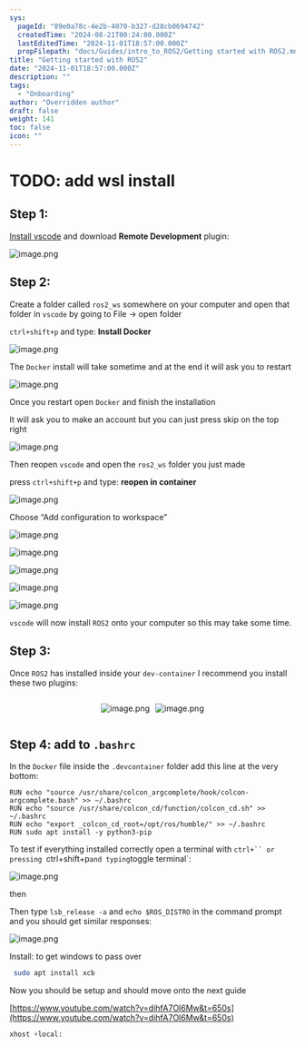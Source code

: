```yaml
---
sys:
  pageId: "89e0a78c-4e2b-4070-b327-d28cb0694742"
  createdTime: "2024-08-21T00:24:00.000Z"
  lastEditedTime: "2024-11-01T18:57:00.000Z"
  propFilepath: "docs/Guides/intro_to_ROS2/Getting started with ROS2.md"
title: "Getting started with ROS2"
date: "2024-11-01T18:57:00.000Z"
description: ""
tags:
  - "Onboarding"
author: "Overridden author"
draft: false
weight: 141
toc: false
icon: ""
---
```


# TODO: add wsl install

## Step 1:

[Install vscode](https://code.visualstudio.com/download) and download **Remote Development** plugin:

![image.png](https://prod-files-secure.s3.us-west-2.amazonaws.com/d518164a-d88e-44d1-a4ee-3adb3bd8bce0/efb52993-1881-4a40-b95e-6f020334f022/image.png?X-Amz-Algorithm=AWS4-HMAC-SHA256&X-Amz-Content-Sha256=UNSIGNED-PAYLOAD&X-Amz-Credential=ASIAZI2LB466VVTDRAQT%2F20250320%2Fus-west-2%2Fs3%2Faws4_request&X-Amz-Date=20250320T220731Z&X-Amz-Expires=3600&X-Amz-Security-Token=IQoJb3JpZ2luX2VjED0aCXVzLXdlc3QtMiJIMEYCIQDknJcRFklS2ntAD2SJKB0k16W7k6YpCgMuebAzOqPz%2FQIhAPklfkfvCFVoCGQl5W3uk7EIFZkR8qJeWm5yLj%2B%2F3UjKKogECJb%2F%2F%2F%2F%2F%2F%2F%2F%2F%2FwEQABoMNjM3NDIzMTgzODA1IgzI%2FlC8bSviaDoOKyAq3ANv60lkBnnY%2F%2FzA7FZXROwS%2BGAIaCTv9ZDFMfldTobhIePXoIPItueoTlP%2F6HaCvy3md%2FWc4tpOIy77oVBnODdzk%2BrguBwSPh2Ugff2ZGPFQ1uxIUE1ICDNOlAhPGeZ4PS4vc9aAa3IJGVkvadSDkO3KIXy8K98oUQezjxWV2ORAXZlWQXIliG%2FNbZBiucYHREZ9ItT%2B%2BebOQXli6G8OQQvAHndKFmZV%2BSmfWDKJtT9vfiIZo3aeZeC9YBUOAfdwh2kdh%2FkqscnFOJkjVVj5XD%2F%2Bu1IUeHc1IgFMvILJVc1dUCn0jOaYPJslUJvaEG4728cfmJwZ1ZAqHcwvPikEYV%2BHvfwjIHLkMTcjqPpQOhd9U9lpqYwjeA3NMGUECC85bjr4hhgiW0HlRVsF8yHwPWqSHSHt%2Fq8Mua9QIKTlOyJoKkrgugOyA986poP5yDasNEtwbTEGtZQA0ikOUkEyOKZNrOrcVkySGB4y3RkHH4ZvAU2SyzVNW2nNSCzlMeItJI9oe%2B49YgNtL9drzBQINOS5rNDSPvBX7ULsZ5ZoFNYH4M6aKvyOI0Ht1c7cHko3AJsSVbNVplLmvAiKd3DP2t%2BPTmd%2BO6LIzVkWOsOd4ta%2FnvZXDHdguPqtpBn3TDUh%2FK%2BBjqkAU0C8k3fEAMRT%2BGpGg61bz6lMosKsumxXA7rCBUvKE6SNe1x4Okkk7rPqDX22gresiAamn%2BYFK5hNehhlocqakie9xk%2FSAdmCNBdlLo5doxS3vTXvkoe2nmN4ZeXimC04gXDEUjsF7Ov0bOpW8B1IbFtyGUOReCqmh536uDn15Fma2NnjcS5uh9jbN9eqxv%2Flt3IBIKgSNsOF9UfZCYCOa1ihOUY&X-Amz-Signature=42fd1499b1192d2f7744df4136fe3c6e41d29dbe4de033d2bd15878718a226ba&X-Amz-SignedHeaders=host&x-id=GetObject)

## Step 2:

Create a folder called `ros2_ws` somewhere on your computer and open that folder in `vscode` by going to File → open folder 

`ctrl+shift+p` and type: **Install Docker**

![image.png](https://prod-files-secure.s3.us-west-2.amazonaws.com/d518164a-d88e-44d1-a4ee-3adb3bd8bce0/2269dc0e-1cd5-47ff-bceb-c04ad9b2eab0/image.png?X-Amz-Algorithm=AWS4-HMAC-SHA256&X-Amz-Content-Sha256=UNSIGNED-PAYLOAD&X-Amz-Credential=ASIAZI2LB466VVTDRAQT%2F20250320%2Fus-west-2%2Fs3%2Faws4_request&X-Amz-Date=20250320T220731Z&X-Amz-Expires=3600&X-Amz-Security-Token=IQoJb3JpZ2luX2VjED0aCXVzLXdlc3QtMiJIMEYCIQDknJcRFklS2ntAD2SJKB0k16W7k6YpCgMuebAzOqPz%2FQIhAPklfkfvCFVoCGQl5W3uk7EIFZkR8qJeWm5yLj%2B%2F3UjKKogECJb%2F%2F%2F%2F%2F%2F%2F%2F%2F%2FwEQABoMNjM3NDIzMTgzODA1IgzI%2FlC8bSviaDoOKyAq3ANv60lkBnnY%2F%2FzA7FZXROwS%2BGAIaCTv9ZDFMfldTobhIePXoIPItueoTlP%2F6HaCvy3md%2FWc4tpOIy77oVBnODdzk%2BrguBwSPh2Ugff2ZGPFQ1uxIUE1ICDNOlAhPGeZ4PS4vc9aAa3IJGVkvadSDkO3KIXy8K98oUQezjxWV2ORAXZlWQXIliG%2FNbZBiucYHREZ9ItT%2B%2BebOQXli6G8OQQvAHndKFmZV%2BSmfWDKJtT9vfiIZo3aeZeC9YBUOAfdwh2kdh%2FkqscnFOJkjVVj5XD%2F%2Bu1IUeHc1IgFMvILJVc1dUCn0jOaYPJslUJvaEG4728cfmJwZ1ZAqHcwvPikEYV%2BHvfwjIHLkMTcjqPpQOhd9U9lpqYwjeA3NMGUECC85bjr4hhgiW0HlRVsF8yHwPWqSHSHt%2Fq8Mua9QIKTlOyJoKkrgugOyA986poP5yDasNEtwbTEGtZQA0ikOUkEyOKZNrOrcVkySGB4y3RkHH4ZvAU2SyzVNW2nNSCzlMeItJI9oe%2B49YgNtL9drzBQINOS5rNDSPvBX7ULsZ5ZoFNYH4M6aKvyOI0Ht1c7cHko3AJsSVbNVplLmvAiKd3DP2t%2BPTmd%2BO6LIzVkWOsOd4ta%2FnvZXDHdguPqtpBn3TDUh%2FK%2BBjqkAU0C8k3fEAMRT%2BGpGg61bz6lMosKsumxXA7rCBUvKE6SNe1x4Okkk7rPqDX22gresiAamn%2BYFK5hNehhlocqakie9xk%2FSAdmCNBdlLo5doxS3vTXvkoe2nmN4ZeXimC04gXDEUjsF7Ov0bOpW8B1IbFtyGUOReCqmh536uDn15Fma2NnjcS5uh9jbN9eqxv%2Flt3IBIKgSNsOF9UfZCYCOa1ihOUY&X-Amz-Signature=93aa49612c4910b2966e6c3bce00326db6b4f89a0a713b43cc59be26ccad22a9&X-Amz-SignedHeaders=host&x-id=GetObject)

The `Docker` install will take sometime and at the end it will ask you to restart

![image.png](https://prod-files-secure.s3.us-west-2.amazonaws.com/d518164a-d88e-44d1-a4ee-3adb3bd8bce0/ed233f78-be33-4b1f-b89c-9c346c0e961e/image.png?X-Amz-Algorithm=AWS4-HMAC-SHA256&X-Amz-Content-Sha256=UNSIGNED-PAYLOAD&X-Amz-Credential=ASIAZI2LB466VVTDRAQT%2F20250320%2Fus-west-2%2Fs3%2Faws4_request&X-Amz-Date=20250320T220731Z&X-Amz-Expires=3600&X-Amz-Security-Token=IQoJb3JpZ2luX2VjED0aCXVzLXdlc3QtMiJIMEYCIQDknJcRFklS2ntAD2SJKB0k16W7k6YpCgMuebAzOqPz%2FQIhAPklfkfvCFVoCGQl5W3uk7EIFZkR8qJeWm5yLj%2B%2F3UjKKogECJb%2F%2F%2F%2F%2F%2F%2F%2F%2F%2FwEQABoMNjM3NDIzMTgzODA1IgzI%2FlC8bSviaDoOKyAq3ANv60lkBnnY%2F%2FzA7FZXROwS%2BGAIaCTv9ZDFMfldTobhIePXoIPItueoTlP%2F6HaCvy3md%2FWc4tpOIy77oVBnODdzk%2BrguBwSPh2Ugff2ZGPFQ1uxIUE1ICDNOlAhPGeZ4PS4vc9aAa3IJGVkvadSDkO3KIXy8K98oUQezjxWV2ORAXZlWQXIliG%2FNbZBiucYHREZ9ItT%2B%2BebOQXli6G8OQQvAHndKFmZV%2BSmfWDKJtT9vfiIZo3aeZeC9YBUOAfdwh2kdh%2FkqscnFOJkjVVj5XD%2F%2Bu1IUeHc1IgFMvILJVc1dUCn0jOaYPJslUJvaEG4728cfmJwZ1ZAqHcwvPikEYV%2BHvfwjIHLkMTcjqPpQOhd9U9lpqYwjeA3NMGUECC85bjr4hhgiW0HlRVsF8yHwPWqSHSHt%2Fq8Mua9QIKTlOyJoKkrgugOyA986poP5yDasNEtwbTEGtZQA0ikOUkEyOKZNrOrcVkySGB4y3RkHH4ZvAU2SyzVNW2nNSCzlMeItJI9oe%2B49YgNtL9drzBQINOS5rNDSPvBX7ULsZ5ZoFNYH4M6aKvyOI0Ht1c7cHko3AJsSVbNVplLmvAiKd3DP2t%2BPTmd%2BO6LIzVkWOsOd4ta%2FnvZXDHdguPqtpBn3TDUh%2FK%2BBjqkAU0C8k3fEAMRT%2BGpGg61bz6lMosKsumxXA7rCBUvKE6SNe1x4Okkk7rPqDX22gresiAamn%2BYFK5hNehhlocqakie9xk%2FSAdmCNBdlLo5doxS3vTXvkoe2nmN4ZeXimC04gXDEUjsF7Ov0bOpW8B1IbFtyGUOReCqmh536uDn15Fma2NnjcS5uh9jbN9eqxv%2Flt3IBIKgSNsOF9UfZCYCOa1ihOUY&X-Amz-Signature=d87513107ac9cae37e22e92d9816673ce631b2901d59859f295f04d28eaba220&X-Amz-SignedHeaders=host&x-id=GetObject)

Once you restart open `Docker` and finish the installation

It will ask you to make an account but you can just press skip on the top right

![image.png](https://prod-files-secure.s3.us-west-2.amazonaws.com/d518164a-d88e-44d1-a4ee-3adb3bd8bce0/21010ad9-1659-4fd9-9f59-9932a09b2a3d/image.png?X-Amz-Algorithm=AWS4-HMAC-SHA256&X-Amz-Content-Sha256=UNSIGNED-PAYLOAD&X-Amz-Credential=ASIAZI2LB466VVTDRAQT%2F20250320%2Fus-west-2%2Fs3%2Faws4_request&X-Amz-Date=20250320T220731Z&X-Amz-Expires=3600&X-Amz-Security-Token=IQoJb3JpZ2luX2VjED0aCXVzLXdlc3QtMiJIMEYCIQDknJcRFklS2ntAD2SJKB0k16W7k6YpCgMuebAzOqPz%2FQIhAPklfkfvCFVoCGQl5W3uk7EIFZkR8qJeWm5yLj%2B%2F3UjKKogECJb%2F%2F%2F%2F%2F%2F%2F%2F%2F%2FwEQABoMNjM3NDIzMTgzODA1IgzI%2FlC8bSviaDoOKyAq3ANv60lkBnnY%2F%2FzA7FZXROwS%2BGAIaCTv9ZDFMfldTobhIePXoIPItueoTlP%2F6HaCvy3md%2FWc4tpOIy77oVBnODdzk%2BrguBwSPh2Ugff2ZGPFQ1uxIUE1ICDNOlAhPGeZ4PS4vc9aAa3IJGVkvadSDkO3KIXy8K98oUQezjxWV2ORAXZlWQXIliG%2FNbZBiucYHREZ9ItT%2B%2BebOQXli6G8OQQvAHndKFmZV%2BSmfWDKJtT9vfiIZo3aeZeC9YBUOAfdwh2kdh%2FkqscnFOJkjVVj5XD%2F%2Bu1IUeHc1IgFMvILJVc1dUCn0jOaYPJslUJvaEG4728cfmJwZ1ZAqHcwvPikEYV%2BHvfwjIHLkMTcjqPpQOhd9U9lpqYwjeA3NMGUECC85bjr4hhgiW0HlRVsF8yHwPWqSHSHt%2Fq8Mua9QIKTlOyJoKkrgugOyA986poP5yDasNEtwbTEGtZQA0ikOUkEyOKZNrOrcVkySGB4y3RkHH4ZvAU2SyzVNW2nNSCzlMeItJI9oe%2B49YgNtL9drzBQINOS5rNDSPvBX7ULsZ5ZoFNYH4M6aKvyOI0Ht1c7cHko3AJsSVbNVplLmvAiKd3DP2t%2BPTmd%2BO6LIzVkWOsOd4ta%2FnvZXDHdguPqtpBn3TDUh%2FK%2BBjqkAU0C8k3fEAMRT%2BGpGg61bz6lMosKsumxXA7rCBUvKE6SNe1x4Okkk7rPqDX22gresiAamn%2BYFK5hNehhlocqakie9xk%2FSAdmCNBdlLo5doxS3vTXvkoe2nmN4ZeXimC04gXDEUjsF7Ov0bOpW8B1IbFtyGUOReCqmh536uDn15Fma2NnjcS5uh9jbN9eqxv%2Flt3IBIKgSNsOF9UfZCYCOa1ihOUY&X-Amz-Signature=59561f2e938fd180559e59fbef05ccd47b57a6e4a19568da4fc085678d6df8fb&X-Amz-SignedHeaders=host&x-id=GetObject)

Then reopen `vscode` and open the `ros2_ws` folder you just made

press `ctrl+shift+p` and type: **reopen in container**

![image.png](https://prod-files-secure.s3.us-west-2.amazonaws.com/d518164a-d88e-44d1-a4ee-3adb3bd8bce0/4e93b8c2-41ad-488c-8095-c74205196118/image.png?X-Amz-Algorithm=AWS4-HMAC-SHA256&X-Amz-Content-Sha256=UNSIGNED-PAYLOAD&X-Amz-Credential=ASIAZI2LB466VVTDRAQT%2F20250320%2Fus-west-2%2Fs3%2Faws4_request&X-Amz-Date=20250320T220731Z&X-Amz-Expires=3600&X-Amz-Security-Token=IQoJb3JpZ2luX2VjED0aCXVzLXdlc3QtMiJIMEYCIQDknJcRFklS2ntAD2SJKB0k16W7k6YpCgMuebAzOqPz%2FQIhAPklfkfvCFVoCGQl5W3uk7EIFZkR8qJeWm5yLj%2B%2F3UjKKogECJb%2F%2F%2F%2F%2F%2F%2F%2F%2F%2FwEQABoMNjM3NDIzMTgzODA1IgzI%2FlC8bSviaDoOKyAq3ANv60lkBnnY%2F%2FzA7FZXROwS%2BGAIaCTv9ZDFMfldTobhIePXoIPItueoTlP%2F6HaCvy3md%2FWc4tpOIy77oVBnODdzk%2BrguBwSPh2Ugff2ZGPFQ1uxIUE1ICDNOlAhPGeZ4PS4vc9aAa3IJGVkvadSDkO3KIXy8K98oUQezjxWV2ORAXZlWQXIliG%2FNbZBiucYHREZ9ItT%2B%2BebOQXli6G8OQQvAHndKFmZV%2BSmfWDKJtT9vfiIZo3aeZeC9YBUOAfdwh2kdh%2FkqscnFOJkjVVj5XD%2F%2Bu1IUeHc1IgFMvILJVc1dUCn0jOaYPJslUJvaEG4728cfmJwZ1ZAqHcwvPikEYV%2BHvfwjIHLkMTcjqPpQOhd9U9lpqYwjeA3NMGUECC85bjr4hhgiW0HlRVsF8yHwPWqSHSHt%2Fq8Mua9QIKTlOyJoKkrgugOyA986poP5yDasNEtwbTEGtZQA0ikOUkEyOKZNrOrcVkySGB4y3RkHH4ZvAU2SyzVNW2nNSCzlMeItJI9oe%2B49YgNtL9drzBQINOS5rNDSPvBX7ULsZ5ZoFNYH4M6aKvyOI0Ht1c7cHko3AJsSVbNVplLmvAiKd3DP2t%2BPTmd%2BO6LIzVkWOsOd4ta%2FnvZXDHdguPqtpBn3TDUh%2FK%2BBjqkAU0C8k3fEAMRT%2BGpGg61bz6lMosKsumxXA7rCBUvKE6SNe1x4Okkk7rPqDX22gresiAamn%2BYFK5hNehhlocqakie9xk%2FSAdmCNBdlLo5doxS3vTXvkoe2nmN4ZeXimC04gXDEUjsF7Ov0bOpW8B1IbFtyGUOReCqmh536uDn15Fma2NnjcS5uh9jbN9eqxv%2Flt3IBIKgSNsOF9UfZCYCOa1ihOUY&X-Amz-Signature=c25a80c97602d52b3634f277d7423da8a75e89c9ae5bc5b52e81ad947c29f30f&X-Amz-SignedHeaders=host&x-id=GetObject)

Choose “Add configuration to workspace”

![image.png](https://prod-files-secure.s3.us-west-2.amazonaws.com/d518164a-d88e-44d1-a4ee-3adb3bd8bce0/9560b282-5060-4989-ba37-97e7b2c22476/image.png?X-Amz-Algorithm=AWS4-HMAC-SHA256&X-Amz-Content-Sha256=UNSIGNED-PAYLOAD&X-Amz-Credential=ASIAZI2LB466VVTDRAQT%2F20250320%2Fus-west-2%2Fs3%2Faws4_request&X-Amz-Date=20250320T220731Z&X-Amz-Expires=3600&X-Amz-Security-Token=IQoJb3JpZ2luX2VjED0aCXVzLXdlc3QtMiJIMEYCIQDknJcRFklS2ntAD2SJKB0k16W7k6YpCgMuebAzOqPz%2FQIhAPklfkfvCFVoCGQl5W3uk7EIFZkR8qJeWm5yLj%2B%2F3UjKKogECJb%2F%2F%2F%2F%2F%2F%2F%2F%2F%2FwEQABoMNjM3NDIzMTgzODA1IgzI%2FlC8bSviaDoOKyAq3ANv60lkBnnY%2F%2FzA7FZXROwS%2BGAIaCTv9ZDFMfldTobhIePXoIPItueoTlP%2F6HaCvy3md%2FWc4tpOIy77oVBnODdzk%2BrguBwSPh2Ugff2ZGPFQ1uxIUE1ICDNOlAhPGeZ4PS4vc9aAa3IJGVkvadSDkO3KIXy8K98oUQezjxWV2ORAXZlWQXIliG%2FNbZBiucYHREZ9ItT%2B%2BebOQXli6G8OQQvAHndKFmZV%2BSmfWDKJtT9vfiIZo3aeZeC9YBUOAfdwh2kdh%2FkqscnFOJkjVVj5XD%2F%2Bu1IUeHc1IgFMvILJVc1dUCn0jOaYPJslUJvaEG4728cfmJwZ1ZAqHcwvPikEYV%2BHvfwjIHLkMTcjqPpQOhd9U9lpqYwjeA3NMGUECC85bjr4hhgiW0HlRVsF8yHwPWqSHSHt%2Fq8Mua9QIKTlOyJoKkrgugOyA986poP5yDasNEtwbTEGtZQA0ikOUkEyOKZNrOrcVkySGB4y3RkHH4ZvAU2SyzVNW2nNSCzlMeItJI9oe%2B49YgNtL9drzBQINOS5rNDSPvBX7ULsZ5ZoFNYH4M6aKvyOI0Ht1c7cHko3AJsSVbNVplLmvAiKd3DP2t%2BPTmd%2BO6LIzVkWOsOd4ta%2FnvZXDHdguPqtpBn3TDUh%2FK%2BBjqkAU0C8k3fEAMRT%2BGpGg61bz6lMosKsumxXA7rCBUvKE6SNe1x4Okkk7rPqDX22gresiAamn%2BYFK5hNehhlocqakie9xk%2FSAdmCNBdlLo5doxS3vTXvkoe2nmN4ZeXimC04gXDEUjsF7Ov0bOpW8B1IbFtyGUOReCqmh536uDn15Fma2NnjcS5uh9jbN9eqxv%2Flt3IBIKgSNsOF9UfZCYCOa1ihOUY&X-Amz-Signature=ac96734362648ccbd131e0513de2c102a2f69984a6fda9e71fc1ad3e8fff4aaf&X-Amz-SignedHeaders=host&x-id=GetObject)

![image.png](https://prod-files-secure.s3.us-west-2.amazonaws.com/d518164a-d88e-44d1-a4ee-3adb3bd8bce0/2ee63f81-886b-48e8-a553-dc6e5eac99e4/image.png?X-Amz-Algorithm=AWS4-HMAC-SHA256&X-Amz-Content-Sha256=UNSIGNED-PAYLOAD&X-Amz-Credential=ASIAZI2LB466VVTDRAQT%2F20250320%2Fus-west-2%2Fs3%2Faws4_request&X-Amz-Date=20250320T220731Z&X-Amz-Expires=3600&X-Amz-Security-Token=IQoJb3JpZ2luX2VjED0aCXVzLXdlc3QtMiJIMEYCIQDknJcRFklS2ntAD2SJKB0k16W7k6YpCgMuebAzOqPz%2FQIhAPklfkfvCFVoCGQl5W3uk7EIFZkR8qJeWm5yLj%2B%2F3UjKKogECJb%2F%2F%2F%2F%2F%2F%2F%2F%2F%2FwEQABoMNjM3NDIzMTgzODA1IgzI%2FlC8bSviaDoOKyAq3ANv60lkBnnY%2F%2FzA7FZXROwS%2BGAIaCTv9ZDFMfldTobhIePXoIPItueoTlP%2F6HaCvy3md%2FWc4tpOIy77oVBnODdzk%2BrguBwSPh2Ugff2ZGPFQ1uxIUE1ICDNOlAhPGeZ4PS4vc9aAa3IJGVkvadSDkO3KIXy8K98oUQezjxWV2ORAXZlWQXIliG%2FNbZBiucYHREZ9ItT%2B%2BebOQXli6G8OQQvAHndKFmZV%2BSmfWDKJtT9vfiIZo3aeZeC9YBUOAfdwh2kdh%2FkqscnFOJkjVVj5XD%2F%2Bu1IUeHc1IgFMvILJVc1dUCn0jOaYPJslUJvaEG4728cfmJwZ1ZAqHcwvPikEYV%2BHvfwjIHLkMTcjqPpQOhd9U9lpqYwjeA3NMGUECC85bjr4hhgiW0HlRVsF8yHwPWqSHSHt%2Fq8Mua9QIKTlOyJoKkrgugOyA986poP5yDasNEtwbTEGtZQA0ikOUkEyOKZNrOrcVkySGB4y3RkHH4ZvAU2SyzVNW2nNSCzlMeItJI9oe%2B49YgNtL9drzBQINOS5rNDSPvBX7ULsZ5ZoFNYH4M6aKvyOI0Ht1c7cHko3AJsSVbNVplLmvAiKd3DP2t%2BPTmd%2BO6LIzVkWOsOd4ta%2FnvZXDHdguPqtpBn3TDUh%2FK%2BBjqkAU0C8k3fEAMRT%2BGpGg61bz6lMosKsumxXA7rCBUvKE6SNe1x4Okkk7rPqDX22gresiAamn%2BYFK5hNehhlocqakie9xk%2FSAdmCNBdlLo5doxS3vTXvkoe2nmN4ZeXimC04gXDEUjsF7Ov0bOpW8B1IbFtyGUOReCqmh536uDn15Fma2NnjcS5uh9jbN9eqxv%2Flt3IBIKgSNsOF9UfZCYCOa1ihOUY&X-Amz-Signature=34b3d9923b9608a071af8093aa03d26c8c19fb0ebb602ee427fcac9d603c2acd&X-Amz-SignedHeaders=host&x-id=GetObject)

![image.png](https://prod-files-secure.s3.us-west-2.amazonaws.com/d518164a-d88e-44d1-a4ee-3adb3bd8bce0/ae1580b2-b048-407e-aed9-b584224a7a04/image.png?X-Amz-Algorithm=AWS4-HMAC-SHA256&X-Amz-Content-Sha256=UNSIGNED-PAYLOAD&X-Amz-Credential=ASIAZI2LB466VVTDRAQT%2F20250320%2Fus-west-2%2Fs3%2Faws4_request&X-Amz-Date=20250320T220731Z&X-Amz-Expires=3600&X-Amz-Security-Token=IQoJb3JpZ2luX2VjED0aCXVzLXdlc3QtMiJIMEYCIQDknJcRFklS2ntAD2SJKB0k16W7k6YpCgMuebAzOqPz%2FQIhAPklfkfvCFVoCGQl5W3uk7EIFZkR8qJeWm5yLj%2B%2F3UjKKogECJb%2F%2F%2F%2F%2F%2F%2F%2F%2F%2FwEQABoMNjM3NDIzMTgzODA1IgzI%2FlC8bSviaDoOKyAq3ANv60lkBnnY%2F%2FzA7FZXROwS%2BGAIaCTv9ZDFMfldTobhIePXoIPItueoTlP%2F6HaCvy3md%2FWc4tpOIy77oVBnODdzk%2BrguBwSPh2Ugff2ZGPFQ1uxIUE1ICDNOlAhPGeZ4PS4vc9aAa3IJGVkvadSDkO3KIXy8K98oUQezjxWV2ORAXZlWQXIliG%2FNbZBiucYHREZ9ItT%2B%2BebOQXli6G8OQQvAHndKFmZV%2BSmfWDKJtT9vfiIZo3aeZeC9YBUOAfdwh2kdh%2FkqscnFOJkjVVj5XD%2F%2Bu1IUeHc1IgFMvILJVc1dUCn0jOaYPJslUJvaEG4728cfmJwZ1ZAqHcwvPikEYV%2BHvfwjIHLkMTcjqPpQOhd9U9lpqYwjeA3NMGUECC85bjr4hhgiW0HlRVsF8yHwPWqSHSHt%2Fq8Mua9QIKTlOyJoKkrgugOyA986poP5yDasNEtwbTEGtZQA0ikOUkEyOKZNrOrcVkySGB4y3RkHH4ZvAU2SyzVNW2nNSCzlMeItJI9oe%2B49YgNtL9drzBQINOS5rNDSPvBX7ULsZ5ZoFNYH4M6aKvyOI0Ht1c7cHko3AJsSVbNVplLmvAiKd3DP2t%2BPTmd%2BO6LIzVkWOsOd4ta%2FnvZXDHdguPqtpBn3TDUh%2FK%2BBjqkAU0C8k3fEAMRT%2BGpGg61bz6lMosKsumxXA7rCBUvKE6SNe1x4Okkk7rPqDX22gresiAamn%2BYFK5hNehhlocqakie9xk%2FSAdmCNBdlLo5doxS3vTXvkoe2nmN4ZeXimC04gXDEUjsF7Ov0bOpW8B1IbFtyGUOReCqmh536uDn15Fma2NnjcS5uh9jbN9eqxv%2Flt3IBIKgSNsOF9UfZCYCOa1ihOUY&X-Amz-Signature=8911b519d25ad0b70db7b0ae3f0426aea363a01d680a5fc46ef0d28d8bf75e6b&X-Amz-SignedHeaders=host&x-id=GetObject)

![image.png](https://prod-files-secure.s3.us-west-2.amazonaws.com/d518164a-d88e-44d1-a4ee-3adb3bd8bce0/53255b28-f75e-430f-b9e3-c0ac8577e42b/image.png?X-Amz-Algorithm=AWS4-HMAC-SHA256&X-Amz-Content-Sha256=UNSIGNED-PAYLOAD&X-Amz-Credential=ASIAZI2LB466VVTDRAQT%2F20250320%2Fus-west-2%2Fs3%2Faws4_request&X-Amz-Date=20250320T220731Z&X-Amz-Expires=3600&X-Amz-Security-Token=IQoJb3JpZ2luX2VjED0aCXVzLXdlc3QtMiJIMEYCIQDknJcRFklS2ntAD2SJKB0k16W7k6YpCgMuebAzOqPz%2FQIhAPklfkfvCFVoCGQl5W3uk7EIFZkR8qJeWm5yLj%2B%2F3UjKKogECJb%2F%2F%2F%2F%2F%2F%2F%2F%2F%2FwEQABoMNjM3NDIzMTgzODA1IgzI%2FlC8bSviaDoOKyAq3ANv60lkBnnY%2F%2FzA7FZXROwS%2BGAIaCTv9ZDFMfldTobhIePXoIPItueoTlP%2F6HaCvy3md%2FWc4tpOIy77oVBnODdzk%2BrguBwSPh2Ugff2ZGPFQ1uxIUE1ICDNOlAhPGeZ4PS4vc9aAa3IJGVkvadSDkO3KIXy8K98oUQezjxWV2ORAXZlWQXIliG%2FNbZBiucYHREZ9ItT%2B%2BebOQXli6G8OQQvAHndKFmZV%2BSmfWDKJtT9vfiIZo3aeZeC9YBUOAfdwh2kdh%2FkqscnFOJkjVVj5XD%2F%2Bu1IUeHc1IgFMvILJVc1dUCn0jOaYPJslUJvaEG4728cfmJwZ1ZAqHcwvPikEYV%2BHvfwjIHLkMTcjqPpQOhd9U9lpqYwjeA3NMGUECC85bjr4hhgiW0HlRVsF8yHwPWqSHSHt%2Fq8Mua9QIKTlOyJoKkrgugOyA986poP5yDasNEtwbTEGtZQA0ikOUkEyOKZNrOrcVkySGB4y3RkHH4ZvAU2SyzVNW2nNSCzlMeItJI9oe%2B49YgNtL9drzBQINOS5rNDSPvBX7ULsZ5ZoFNYH4M6aKvyOI0Ht1c7cHko3AJsSVbNVplLmvAiKd3DP2t%2BPTmd%2BO6LIzVkWOsOd4ta%2FnvZXDHdguPqtpBn3TDUh%2FK%2BBjqkAU0C8k3fEAMRT%2BGpGg61bz6lMosKsumxXA7rCBUvKE6SNe1x4Okkk7rPqDX22gresiAamn%2BYFK5hNehhlocqakie9xk%2FSAdmCNBdlLo5doxS3vTXvkoe2nmN4ZeXimC04gXDEUjsF7Ov0bOpW8B1IbFtyGUOReCqmh536uDn15Fma2NnjcS5uh9jbN9eqxv%2Flt3IBIKgSNsOF9UfZCYCOa1ihOUY&X-Amz-Signature=34d9a8dbbd1b6ed9aeacae3097bc8f6e6b4110dc287bdc90faa3e34fb4587d32&X-Amz-SignedHeaders=host&x-id=GetObject)

![image.png](https://prod-files-secure.s3.us-west-2.amazonaws.com/d518164a-d88e-44d1-a4ee-3adb3bd8bce0/7c562767-5af9-4ffb-97d1-327bcdf4ee00/image.png?X-Amz-Algorithm=AWS4-HMAC-SHA256&X-Amz-Content-Sha256=UNSIGNED-PAYLOAD&X-Amz-Credential=ASIAZI2LB466VVTDRAQT%2F20250320%2Fus-west-2%2Fs3%2Faws4_request&X-Amz-Date=20250320T220731Z&X-Amz-Expires=3600&X-Amz-Security-Token=IQoJb3JpZ2luX2VjED0aCXVzLXdlc3QtMiJIMEYCIQDknJcRFklS2ntAD2SJKB0k16W7k6YpCgMuebAzOqPz%2FQIhAPklfkfvCFVoCGQl5W3uk7EIFZkR8qJeWm5yLj%2B%2F3UjKKogECJb%2F%2F%2F%2F%2F%2F%2F%2F%2F%2FwEQABoMNjM3NDIzMTgzODA1IgzI%2FlC8bSviaDoOKyAq3ANv60lkBnnY%2F%2FzA7FZXROwS%2BGAIaCTv9ZDFMfldTobhIePXoIPItueoTlP%2F6HaCvy3md%2FWc4tpOIy77oVBnODdzk%2BrguBwSPh2Ugff2ZGPFQ1uxIUE1ICDNOlAhPGeZ4PS4vc9aAa3IJGVkvadSDkO3KIXy8K98oUQezjxWV2ORAXZlWQXIliG%2FNbZBiucYHREZ9ItT%2B%2BebOQXli6G8OQQvAHndKFmZV%2BSmfWDKJtT9vfiIZo3aeZeC9YBUOAfdwh2kdh%2FkqscnFOJkjVVj5XD%2F%2Bu1IUeHc1IgFMvILJVc1dUCn0jOaYPJslUJvaEG4728cfmJwZ1ZAqHcwvPikEYV%2BHvfwjIHLkMTcjqPpQOhd9U9lpqYwjeA3NMGUECC85bjr4hhgiW0HlRVsF8yHwPWqSHSHt%2Fq8Mua9QIKTlOyJoKkrgugOyA986poP5yDasNEtwbTEGtZQA0ikOUkEyOKZNrOrcVkySGB4y3RkHH4ZvAU2SyzVNW2nNSCzlMeItJI9oe%2B49YgNtL9drzBQINOS5rNDSPvBX7ULsZ5ZoFNYH4M6aKvyOI0Ht1c7cHko3AJsSVbNVplLmvAiKd3DP2t%2BPTmd%2BO6LIzVkWOsOd4ta%2FnvZXDHdguPqtpBn3TDUh%2FK%2BBjqkAU0C8k3fEAMRT%2BGpGg61bz6lMosKsumxXA7rCBUvKE6SNe1x4Okkk7rPqDX22gresiAamn%2BYFK5hNehhlocqakie9xk%2FSAdmCNBdlLo5doxS3vTXvkoe2nmN4ZeXimC04gXDEUjsF7Ov0bOpW8B1IbFtyGUOReCqmh536uDn15Fma2NnjcS5uh9jbN9eqxv%2Flt3IBIKgSNsOF9UfZCYCOa1ihOUY&X-Amz-Signature=75298e4fdcbb50b3f3d4057064f26171faf68cf092fd1215f9f0c4522d405861&X-Amz-SignedHeaders=host&x-id=GetObject)

`vscode` will now install `ROS2` onto your computer so this may take some time.

## Step 3:

Once `ROS2` has installed inside your `dev-container` I recommend you install these two plugins:

<div style="display: flex;flex-direction: row; column-gap:10px; max-width: 630px;justify-content: center;">
<div>

![image.png](https://prod-files-secure.s3.us-west-2.amazonaws.com/d518164a-d88e-44d1-a4ee-3adb3bd8bce0/3fc3d550-5a54-4ba1-ba6b-faa01cdb7369/image.png?X-Amz-Algorithm=AWS4-HMAC-SHA256&X-Amz-Content-Sha256=UNSIGNED-PAYLOAD&X-Amz-Credential=ASIAZI2LB466ULK5Y6JN%2F20250320%2Fus-west-2%2Fs3%2Faws4_request&X-Amz-Date=20250320T220733Z&X-Amz-Expires=3600&X-Amz-Security-Token=IQoJb3JpZ2luX2VjED0aCXVzLXdlc3QtMiJIMEYCIQDTInHe8fW4MCO36ykjlw5fofkXiVTrXLl4lAnQTCs4WQIhAIDDEoy0MCJD3omwjpaNJwG6WjpafMEd2v7hCKtI63%2BMKogECJb%2F%2F%2F%2F%2F%2F%2F%2F%2F%2FwEQABoMNjM3NDIzMTgzODA1IgweJ0kjoW4ZoqofmGQq3AM5IgEva%2BOKxOZqXZNrRcvfGxV0gbZTSeEMzHcTQMPIhnYN%2FwZAcp1L6K9RwMqs%2FaFG8vi%2FBbmA8LflJVtvsDSHcaM6P6UJLOqFJEfTztqBDoaeo9RBkMR56XQxkxscOq9rxZnawuNxev4qmd3IiiSmEDpQbaqKxiRR6ofw3EtRd9lmwSMmIN1DW%2F%2Bdy%2FpPIVUq5xzKw843oWU1tdP3dst7wdOlBXdWKz%2F%2BkgJBUdJr9v3MMqATS%2BRMEJSVrWqOJQ7SnGGT%2FEdl3GzJWgTFXSrGNXfRpxsfO9kcaLACKw5YCjJvL2FUifc28MDyrZp6pau3p64a7GZrFVVaNwWhVy7eXzScrf%2FSZOrw0xnbtQ0ni37UXqPs0msoGDYugOWnQ1X6O4F15Fy83TF2jsDQ%2BfQ%2Fgpijc1qfBAuPH8NIV2DvmDwvWawUP4b6WOymhGJCKqhiM0Zb%2BObv0dVZB%2FitKrfODzHez3UJBN5%2F4TLDH0cIKdggvoEih%2B3tjn4gNP6cwX9jKLk23LS7QFosUczH6YtP9nEiydSlgBihl0ygoYSgrGL4iYx9FIXtKDlzo0jRxg%2B5HqyUWY33NYOUg1dt0phNX6TttBFnHoYupHxUNhCxI6VV7%2BaTRRUxGxsbfjD%2FhfK%2BBjqkAbCSrUI%2BGp%2FCoyNpmZ5KJX4g2QPVg42MJAAu9s7kB5o0SuAKepjckPEMArnpB3JT5DSzPNjgvjKfHs%2FyfaD33xhCJJ57vE%2FRQFj1LsoSzLffffaifyB60p0ghh7nnsKtBEDZNRuc3Pn55%2B26GkKhraS2wTr1XulISlO1VO72FqPa6OP9yWVMt6T3dFozG3J8hZLZNYwEtPiONTZq3SQB0tgEpHsS&X-Amz-Signature=03bdefa3d39be5ad97bcbfeeec680dc8bcbbc87424c8be97c2957c501518bcb5&X-Amz-SignedHeaders=host&x-id=GetObject)

</div>
<div>

![image.png](https://prod-files-secure.s3.us-west-2.amazonaws.com/d518164a-d88e-44d1-a4ee-3adb3bd8bce0/d994cc66-13c2-4093-a5a3-f84cf4601a82/image.png?X-Amz-Algorithm=AWS4-HMAC-SHA256&X-Amz-Content-Sha256=UNSIGNED-PAYLOAD&X-Amz-Credential=ASIAZI2LB4664IFRABYU%2F20250320%2Fus-west-2%2Fs3%2Faws4_request&X-Amz-Date=20250320T220734Z&X-Amz-Expires=3600&X-Amz-Security-Token=IQoJb3JpZ2luX2VjED0aCXVzLXdlc3QtMiJGMEQCIBOlEkUkfwx6t0%2Blz9MMC1IZuiRIXgBRtxzmF2fyLV57AiAkd2LqTBLzb5O%2BX1v4FrgphEhGeo68K2lZwd8mdvotSiqIBAiW%2F%2F%2F%2F%2F%2F%2F%2F%2F%2F8BEAAaDDYzNzQyMzE4MzgwNSIM%2BhDSjp51U8du3DoDKtwDAHyhdnxs0dq%2BqC5KESQxapXh3RgnuHq2QeN4%2BKw7e5XGRk%2B1DILeP%2FGceTkCXZet6c3nfeK8KMwZkm1WRryBGKVZ2kjNq33IVzg2jyUlRAcKIAs7yFOifuXR1z7fVer%2Fy5hg0y%2BbHZII4EaNv%2FQLr%2FQaEPr9v8DP48JioEr4ntjkan2YhPTddHlOE4tIBWxPe6KRm0JBY7ZKPomTilL4TM0VnqRwkaBOWK9IAsmSwYoOUuRT8LQmOjUCZ5dOh9Jn8lOv%2F7E2df0Q9%2ByZFLJHTxRchg2gpwla%2Fe%2Bdv%2F3jb%2Fh56kjFipyWu51W7VCydJx9wL2N%2BSP%2B8SouX5O%2FHnfmpKtA%2FrSYIWGy746pss4%2BkyJ88Ct4NloiIHwDOqYeG9zKRg5Id9de6bzeIkbMqOs7ZYoJy%2BBCYZQ%2B4yiLdNEhyxPAEpUy4VanhmcttoTmSwilcL3ZpWUv%2F8UhbvbRngBwkwsszQuh2KtA79z6A%2Beyw6MHecyssO6eYduUvSCV%2Favk6pxTITiHvY%2B1d%2BdHR3ECs2xeLEE7aS4zstgjf%2B8OFsBXWsZKuNZzN0DDdBDgL9LCC4nV6unHRfn3CIrfSuNTIn4aG0Os5lRJjEayQh5OynAIqxzgv0bt%2FGvePa0w64XyvgY6pgEpHgTknl29wyd0ypXZXaa7gUhHptD8l7Cd7y1OIjkeb%2BSrASRIjVWAxR3SrVhgpaA4VzFON%2BZNeWDAF8kWdFB4YjSCCuLc5w%2FD5rHW46XQXYf41EiFF3LZ88tdy5k5F4Xp4mYdmmi7KCNIaR2QDKr9aUyxY%2F0w7CfzIZVU4YXs2zlAN0xwFehEXlOi%2Bp5F0HfOfvVfKmZq8IqHkOYqp5VtsYVKR5Mg&X-Amz-Signature=1ae7e00c83c5676c3ad33973197c6e554a572a33cd816e908989c278cf313a08&X-Amz-SignedHeaders=host&x-id=GetObject)

</div>
</div>

## Step 4: add to `.bashrc`

In the `Docker` file inside the `.devcontainer` folder add this line at the very bottom: 

```docker
RUN echo "source /usr/share/colcon_argcomplete/hook/colcon-argcomplete.bash" >> ~/.bashrc
RUN echo "source /usr/share/colcon_cd/function/colcon_cd.sh" >> ~/.bashrc
RUN echo "export _colcon_cd_root=/opt/ros/humble/" >> ~/.bashrc
RUN sudo apt install -y python3-pip 
```

To test if everything installed correctly open a terminal with `ctrl+`` or pressing `ctrl+shift+p` and typing `toggle terminal`:

![image.png](https://prod-files-secure.s3.us-west-2.amazonaws.com/d518164a-d88e-44d1-a4ee-3adb3bd8bce0/6a4943d8-b04e-4c02-9a58-775f3384d1a5/image.png?X-Amz-Algorithm=AWS4-HMAC-SHA256&X-Amz-Content-Sha256=UNSIGNED-PAYLOAD&X-Amz-Credential=ASIAZI2LB466VVTDRAQT%2F20250320%2Fus-west-2%2Fs3%2Faws4_request&X-Amz-Date=20250320T220731Z&X-Amz-Expires=3600&X-Amz-Security-Token=IQoJb3JpZ2luX2VjED0aCXVzLXdlc3QtMiJIMEYCIQDknJcRFklS2ntAD2SJKB0k16W7k6YpCgMuebAzOqPz%2FQIhAPklfkfvCFVoCGQl5W3uk7EIFZkR8qJeWm5yLj%2B%2F3UjKKogECJb%2F%2F%2F%2F%2F%2F%2F%2F%2F%2FwEQABoMNjM3NDIzMTgzODA1IgzI%2FlC8bSviaDoOKyAq3ANv60lkBnnY%2F%2FzA7FZXROwS%2BGAIaCTv9ZDFMfldTobhIePXoIPItueoTlP%2F6HaCvy3md%2FWc4tpOIy77oVBnODdzk%2BrguBwSPh2Ugff2ZGPFQ1uxIUE1ICDNOlAhPGeZ4PS4vc9aAa3IJGVkvadSDkO3KIXy8K98oUQezjxWV2ORAXZlWQXIliG%2FNbZBiucYHREZ9ItT%2B%2BebOQXli6G8OQQvAHndKFmZV%2BSmfWDKJtT9vfiIZo3aeZeC9YBUOAfdwh2kdh%2FkqscnFOJkjVVj5XD%2F%2Bu1IUeHc1IgFMvILJVc1dUCn0jOaYPJslUJvaEG4728cfmJwZ1ZAqHcwvPikEYV%2BHvfwjIHLkMTcjqPpQOhd9U9lpqYwjeA3NMGUECC85bjr4hhgiW0HlRVsF8yHwPWqSHSHt%2Fq8Mua9QIKTlOyJoKkrgugOyA986poP5yDasNEtwbTEGtZQA0ikOUkEyOKZNrOrcVkySGB4y3RkHH4ZvAU2SyzVNW2nNSCzlMeItJI9oe%2B49YgNtL9drzBQINOS5rNDSPvBX7ULsZ5ZoFNYH4M6aKvyOI0Ht1c7cHko3AJsSVbNVplLmvAiKd3DP2t%2BPTmd%2BO6LIzVkWOsOd4ta%2FnvZXDHdguPqtpBn3TDUh%2FK%2BBjqkAU0C8k3fEAMRT%2BGpGg61bz6lMosKsumxXA7rCBUvKE6SNe1x4Okkk7rPqDX22gresiAamn%2BYFK5hNehhlocqakie9xk%2FSAdmCNBdlLo5doxS3vTXvkoe2nmN4ZeXimC04gXDEUjsF7Ov0bOpW8B1IbFtyGUOReCqmh536uDn15Fma2NnjcS5uh9jbN9eqxv%2Flt3IBIKgSNsOF9UfZCYCOa1ihOUY&X-Amz-Signature=0ee051e0a798b1301f5b2c8ed617c1487b36cd2ec64443de2c471964df1830e3&X-Amz-SignedHeaders=host&x-id=GetObject)

then 

Then type `lsb_release -a` and `echo $ROS_DISTRO` in the command prompt and you should get similar responses:

![image.png](https://prod-files-secure.s3.us-west-2.amazonaws.com/d518164a-d88e-44d1-a4ee-3adb3bd8bce0/3e635dec-a805-4e85-8b9e-d000e5b71a4e/image.png?X-Amz-Algorithm=AWS4-HMAC-SHA256&X-Amz-Content-Sha256=UNSIGNED-PAYLOAD&X-Amz-Credential=ASIAZI2LB466VVTDRAQT%2F20250320%2Fus-west-2%2Fs3%2Faws4_request&X-Amz-Date=20250320T220731Z&X-Amz-Expires=3600&X-Amz-Security-Token=IQoJb3JpZ2luX2VjED0aCXVzLXdlc3QtMiJIMEYCIQDknJcRFklS2ntAD2SJKB0k16W7k6YpCgMuebAzOqPz%2FQIhAPklfkfvCFVoCGQl5W3uk7EIFZkR8qJeWm5yLj%2B%2F3UjKKogECJb%2F%2F%2F%2F%2F%2F%2F%2F%2F%2FwEQABoMNjM3NDIzMTgzODA1IgzI%2FlC8bSviaDoOKyAq3ANv60lkBnnY%2F%2FzA7FZXROwS%2BGAIaCTv9ZDFMfldTobhIePXoIPItueoTlP%2F6HaCvy3md%2FWc4tpOIy77oVBnODdzk%2BrguBwSPh2Ugff2ZGPFQ1uxIUE1ICDNOlAhPGeZ4PS4vc9aAa3IJGVkvadSDkO3KIXy8K98oUQezjxWV2ORAXZlWQXIliG%2FNbZBiucYHREZ9ItT%2B%2BebOQXli6G8OQQvAHndKFmZV%2BSmfWDKJtT9vfiIZo3aeZeC9YBUOAfdwh2kdh%2FkqscnFOJkjVVj5XD%2F%2Bu1IUeHc1IgFMvILJVc1dUCn0jOaYPJslUJvaEG4728cfmJwZ1ZAqHcwvPikEYV%2BHvfwjIHLkMTcjqPpQOhd9U9lpqYwjeA3NMGUECC85bjr4hhgiW0HlRVsF8yHwPWqSHSHt%2Fq8Mua9QIKTlOyJoKkrgugOyA986poP5yDasNEtwbTEGtZQA0ikOUkEyOKZNrOrcVkySGB4y3RkHH4ZvAU2SyzVNW2nNSCzlMeItJI9oe%2B49YgNtL9drzBQINOS5rNDSPvBX7ULsZ5ZoFNYH4M6aKvyOI0Ht1c7cHko3AJsSVbNVplLmvAiKd3DP2t%2BPTmd%2BO6LIzVkWOsOd4ta%2FnvZXDHdguPqtpBn3TDUh%2FK%2BBjqkAU0C8k3fEAMRT%2BGpGg61bz6lMosKsumxXA7rCBUvKE6SNe1x4Okkk7rPqDX22gresiAamn%2BYFK5hNehhlocqakie9xk%2FSAdmCNBdlLo5doxS3vTXvkoe2nmN4ZeXimC04gXDEUjsF7Ov0bOpW8B1IbFtyGUOReCqmh536uDn15Fma2NnjcS5uh9jbN9eqxv%2Flt3IBIKgSNsOF9UfZCYCOa1ihOUY&X-Amz-Signature=0e1b0ff33dc5ce773688ed69a29b55a10972cd897a119dd5b6470d9119da4ba5&X-Amz-SignedHeaders=host&x-id=GetObject)

Install:  to get windows to pass over

```bash
 sudo apt install xcb
```

Now you should be setup and should move onto the next guide 

[https://www.youtube.com/watch?v=dihfA7Ol6Mw&t=650s](https://www.youtube.com/watch?v=dihfA7Ol6Mw&t=650s)

```python
xhost +local:
```
